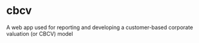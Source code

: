 # cbcv
A web app used for reporting and developing a customer-based corporate valuation (or CBCV) model
